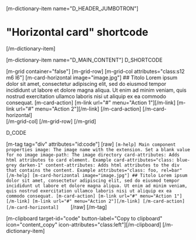 [m-dictionary-item name="D_HEADER_JUMBOTRON"]
  # "Horizontal card" shortcode
[/m-dictionary-item]

[m-dictionary-item name="D_MAIN_CONTENT"]
  D_SHORTCODE

  [m-grid container="false"]
    [m-grid-row]
      [m-grid-col attributes="class:s12 m6 l6"]
        [m-card-horizontal image="image.jpg"]
          ## Titolo
          Lorem ipsum dolor sit amet, consectetur adipiscing elit, sed do eiusmod tempor incididunt ut labore et dolore magna aliqua. Ut enim ad minim veniam, quis nostrud exercitation ullamco laboris nisi ut aliquip ex ea commodo consequat.
          [m-card-action]
            [m-link url="#" menu="Action 1"][/m-link]
            [m-link url="#" menu="Action 2"][/m-link]
          [/m-card-action]
        [/m-card-horizontal]  
      [/m-grid-col]
    [/m-grid-row]
  [/m-grid]  

  D_CODE

  [m-tag tag="div" attributes="id:code"]
    [raw]
    ```
    [m-help]
      Main component properties
      image: The image name with the extension. Set a blank value for no image
      image-path: The image directory
      card-attributes: Adds html attributes to card element. Example card-attributes="class: blue-grey darken-1"
      content-attributes: Adds html attributes to the div that contains the content. Example attributes="class: foo, rel=bar"
    [/m-help]
    [m-card-horizontal image="image.jpg"]
      ## Titolo
      Lorem ipsum dolor sit amet, consectetur adipiscing elit, sed do eiusmod tempor incididunt ut labore et dolore magna aliqua. Ut enim ad minim veniam, quis nostrud exercitation ullamco laboris nisi ut aliquip ex ea commodo consequat.
      [m-card-action]
        [m-link url="#" menu="Action 1"][/m-link]
        [m-link url="#" menu="Action 2"][/m-link]
      [/m-card-action]
    [/m-card-horizontal]    
    ```
    [/raw]
  [/m-tag]  

  [m-clipboard target-id="code" button-label="Copy to clipboard" icon="content_copy" icon-attributes="class:left"][/m-clipboard]
[/m-dictionary-item]
